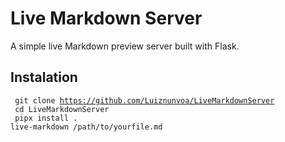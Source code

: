 # Live Markdown Server

A simple live Markdown preview server built with Flask.

## Instalation

<code> git clone https://github.com/Luiznunvoa/LiveMarkdownServer</code><br>
<code> cd LiveMarkdownServer</code><br>
<code> pipx install .</code><br>
<code>live-markdown /path/to/yourfile.md</code>
